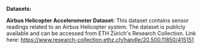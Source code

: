 ******Datasets:******

**Airbus Helicopter Accelerometer Dataset:** 
This dataset contains sensor readings related to an Airbus Helicopter system. The dataset is publicly available and can be accessed from ETH Zürich's Research Collection.
Link here: https://www.research-collection.ethz.ch/handle/20.500.11850/415151
